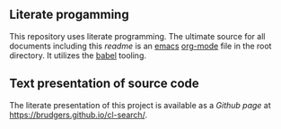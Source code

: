 ## Literate progamming
This repository uses literate programming. The ultimate source for all documents including this *readme* is an [emacs](https://www.gnu.org/software/emacs/) [org-mode](http://orgmode.org/) file in the root directory. It utilizes the [babel](http://orgmode.org/worg/org-contrib/babel/) tooling.
## Text presentation of source code
The literate presentation of this project is available as a *Github page* at https://brudgers.github.io/cl-search/.
